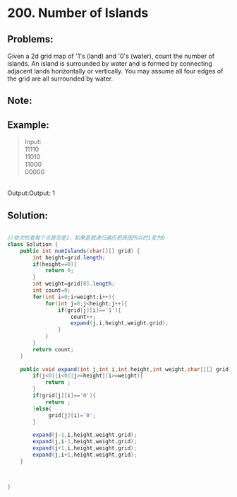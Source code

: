 # 200. Number of Islands
## Problems:
Given a 2d grid map of '1's (land) and '0's (water), count the number of islands. An island is surrounded by water and is formed by connecting adjacent lands horizontally or vertically. You may assume all four edges of the grid are all surrounded by water.
## Note: 

## Example:
>Input: </br>
>11110</br>
11010</br>
11000</br>
00000</br>
</br>
Output:Output: 1


## Solution:
``` java

//依次检查每个点是否是1，如果是就递归遍历把周围所以的1变为0
class Solution {
    public int numIslands(char[][] grid) {
        int height=grid.length;
        if(height==0){
            return 0;
        }
        int weight=grid[0].length;
        int count=0;
        for(int i=0;i<weight;i++){
            for(int j=0;j<height;j++){
                if(grid[j][i]=='1'){
                    count++;
                    expand(j,i,height,weight,grid);
                }
            }
        }
        return count;
    }
    
    public void expand(int j,int i,int height,int weight,char[][] grid){
        if(j<0||i<0||j>=height||i>=weight){
            return ;
        }
        if(grid[j][i]=='0'){
            return ;
        }else{
             grid[j][i]='0';
        }
       
        expand(j-1,i,height,weight,grid);
        expand(j,i-1,height,weight,grid);
        expand(j+1,i,height,weight,grid);
        expand(j,i+1,height,weight,grid);
    }
    

    
}

```
